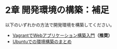 # 2章 開発環境の構築：補足

以下のいずれかの方法で開発環境を構築してください。

* [VagrantでWebアプリケーション構築入門](https://github.com/taroyabuki/webbook2server)**（推奨）**
* [Ubuntuでの環境構築のまとめ](https://github.com/taroyabuki/webbook2/blob/master/ubuntu.md)
